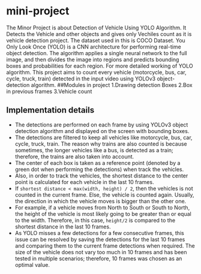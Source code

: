 # mini-project
The Minor Project is about Detection of Vehicle Using YOLO Algorithm. It Detects the Vehicle and other objects and gives only Vechiles count as it is vehicle detection project. The dataset used in this is COCO Dataset.
You Only Look Once (YOLO) is a CNN architecture for performing real-time object detection. The algorithm applies a single neural network to the full image, and then divides the image into regions and predicts bounding boxes and probabilities for each region. For more detailed working of YOLO algorithm.
This project aims to count every vehicle (motorcycle, bus, car, cycle, truck, train) detected in the input video using YOLOv3 object-detection algorithm.
##Modules in project
1.Drawing detection Boxes
2.Box in previous frames
3.Vehicle count 
## Implementation details
* The detections are performed on each frame by using YOLOv3 object detection algorithm and displayed on the screen with bounding boxes.
* The detections are filtered to keep all vehicles like motorcycle, bus, car, cycle, truck, train. The reason why trains are also counted is because sometimes, the longer vehicles like a bus, is detected as a train; therefore, the trains are also taken into account.
* The center of each box is taken as a reference point (denoted by a green dot when performing the detections) when track the vehicles.   
* Also, in order to track the vehicles, the shortest distance to the center point is calculated for each vehicle in the last 10 frames. 
* If `shortest distance < max(width, height) / 2`, then the vehicles is not counted in the current frame. Else, the vehicle is counted again. Usually, the direction in which the vehicle moves is bigger than the other one. 
* For example, if a vehicle moves from North to South or South to North, the height of the vehicle is most likely going to be greater than or equal to the width. Therefore, in this case, `height/2` is compared to the shortest distance in the last 10 frames. 
* As YOLO misses a few detections for a few consecutive frames, this issue can be resolved by saving the detections for the last 10 frames and comparing them to the current frame detections when required. The size of the vehicle does not vary too much in 10 frames and has been tested in multiple scenarios; therefore, 10 frames was chosen as an optimal value.
